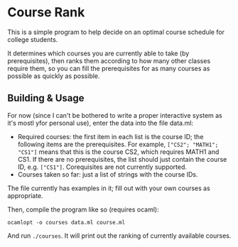 # Course Rank

This is a simple program to help decide on an optimal course schedule for college students.

It determines which courses you are currently able to take (by prerequisites), then ranks them according to how many other classes require them, so you can fill the prerequisites for as many courses as possible as quickly as possible.

## Building & Usage

For now (since I can't be bothered to write a proper interactive system as it's mostl yfor personal use), enter the data into the file data.ml:

* Required courses: the first item in each list is the course ID; the following items are the prerequisites.  For example, `["CS2"; "MATH1"; "CS1"]` means that this is the course CS2, which requires MATH1 and CS1.  If there are no prerequisites, the list should just contain the course ID, e.g. `["CS1"]`.  Corequisites are not currently supported.
* Courses taken so far: just a list of strings with the course IDs.

The file currently has examples in it; fill out with your own courses as appropriate.

Then, compile the program like so (requires ocaml):

`ocamlopt -o courses data.ml course.ml`

And run `./courses`.  It will print out the ranking of currently available courses.
